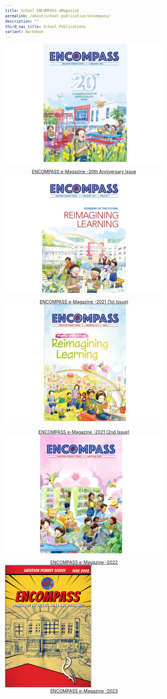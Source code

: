 ```yaml
---
title: School ENCOMPASS eMagazine
permalink: /about/school-publication/encompass/
description: ""
third_nav_title: School Publications
variant: markdown
---
```

<img style="width: %;" src="/images/2023%20Images/Encompass 20th Anniversary.jpg" align="centre">
&nbsp;<center><a href="https://go.gov.sg/andpsencompass2020">ENCOMPASS e-Magazine -20th Anniversary Issue </a></center>
 
 <img style="width: %;" src="/images/2023%20Images/Encompass 2021 1st Issue.jpg" align="centre">
&nbsp;<center><a href="https://go.gov.sg/andpsencompass20211">ENCOMPASS e-Magazine -2021 (1st Issue) </a></center>
 
 
 <img style="width: %;" src="/images/2023%20Images/Encompass 2021 2nd Issue.jpg" align="centre">
&nbsp;<center><a href="https://go.gov.sg/andpsencompass20212">ENCOMPASS e-Magazine -2021 (2nd Issue)</a></center>

<img style="width: %;" src="/images/2023%20Images/andpsencompass2022.jpg" align="centre">
&nbsp;<center><a href="https://online.flipbuilder.com/zlpi/qjbi/">ENCOMPASS e-Magazine -2022</a></center>

 <img style="width: 55%;" src="/images/encompass_2023.png" align="centre">
&nbsp;<center><a href="https://online.flipbuilder.com/zlpi/luzd/">ENCOMPASS e-Magazine -2023</a></center>